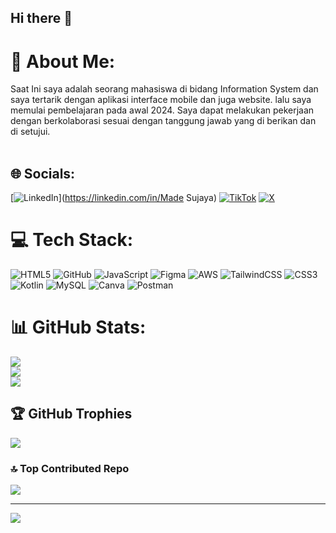 ## Hi there 👋

# 💫 About Me:
Saat Ini saya adalah seorang mahasiswa di bidang Information System dan saya tertarik dengan aplikasi interface mobile dan juga website. lalu saya memulai pembelajaran pada awal 2024. Saya dapat melakukan pekerjaan dengan berkolaborasi sesuai dengan tanggung jawab yang di berikan dan di setujui. <br><br>


## 🌐 Socials:
[![LinkedIn](https://img.shields.io/badge/LinkedIn-%230077B5.svg?logo=linkedin&logoColor=white)](https://linkedin.com/in/Made Sujaya) [![TikTok](https://img.shields.io/badge/TikTok-%23000000.svg?logo=TikTok&logoColor=white)](https://tiktok.com/@misudya) [![X](https://img.shields.io/badge/X-black.svg?logo=X&logoColor=white)](https://x.com/Borbobb) 

# 💻 Tech Stack:
![HTML5](https://img.shields.io/badge/html5-%23E34F26.svg?style=for-the-badge&logo=html5&logoColor=white) ![GitHub](https://img.shields.io/badge/github-%23121011.svg?style=for-the-badge&logo=github&logoColor=white) ![JavaScript](https://img.shields.io/badge/javascript-%23323330.svg?style=for-the-badge&logo=javascript&logoColor=%23F7DF1E) ![Figma](https://img.shields.io/badge/figma-%23F24E1E.svg?style=for-the-badge&logo=figma&logoColor=white) ![AWS](https://img.shields.io/badge/AWS-%23FF9900.svg?style=for-the-badge&logo=amazon-aws&logoColor=white) ![TailwindCSS](https://img.shields.io/badge/tailwindcss-%2338B2AC.svg?style=for-the-badge&logo=tailwind-css&logoColor=white) ![CSS3](https://img.shields.io/badge/css3-%231572B6.svg?style=for-the-badge&logo=css3&logoColor=white) ![Kotlin](https://img.shields.io/badge/kotlin-%237F52FF.svg?style=for-the-badge&logo=kotlin&logoColor=white) ![MySQL](https://img.shields.io/badge/mysql-4479A1.svg?style=for-the-badge&logo=mysql&logoColor=white) ![Canva](https://img.shields.io/badge/Canva-%2300C4CC.svg?style=for-the-badge&logo=Canva&logoColor=white) ![Postman](https://img.shields.io/badge/Postman-FF6C37?style=for-the-badge&logo=postman&logoColor=white)
# 📊 GitHub Stats:
![](https://github-readme-stats.vercel.app/api?username=Missuyaa&theme=shadow_blue&hide_border=true&include_all_commits=false&count_private=false)<br/>
![](https://github-readme-streak-stats.herokuapp.com/?user=Missuyaa&theme=shadow_blue&hide_border=true)<br/>
![](https://github-readme-stats.vercel.app/api/top-langs/?username=Missuyaa&theme=shadow_blue&hide_border=true&include_all_commits=false&count_private=false&layout=compact)

## 🏆 GitHub Trophies
![](https://github-profile-trophy.vercel.app/?username=Missuyaa&theme=radical&no-frame=true&no-bg=true&margin-w=4)

### 🔝 Top Contributed Repo
![](https://github-contributor-stats.vercel.app/api?username=Missuyaa&limit=5&theme=dark&combine_all_yearly_contributions=true)

---
[![](https://visitcount.itsvg.in/api?id=Missuyaa&icon=0&color=0)](https://visitcount.itsvg.in)

<!-- Proudly created with GPRM ( https://gprm.itsvg.in ) -->
